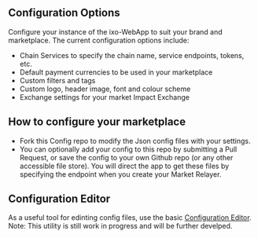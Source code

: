 ## Configuration Options

Configure your instance of the ixo-WebApp to suit your brand and marketplace.
The current configuration options include:

- Chain Services to specify the chain name, service endpoints, tokens, etc.
- Default payment currencies to be used in your marketplace
- Custom filters and tags
- Custom logo, header image, font and colour scheme
- Exchange settings for your market Impact Exchange

## How to configure your marketplace

- Fork this Config repo to modify the Json config files with your settings.
- You can optionally add your config to this repo by submitting a Pull Request, or save the config to your own Github repo (or any other accessible file store).
  You will direct the app to get these files by specifying the endpoint when you create your Market Relayer.

## Configuration Editor
As a useful tool for edinting config files, use the basic [Configuration Editor](https://config-editor.ixo.earth/).
Note: This utility is still work in progress and will be further develped.
